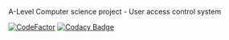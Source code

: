 A-Level Computer science project - User access control system

[![CodeFactor](https://www.codefactor.io/repository/github/jonathan-0101/project/badge)](https://www.codefactor.io/repository/github/jonathan-0101/project) [![Codacy Badge](https://app.codacy.com/project/badge/Grade/4c07ecbb950448bc8a89831b6a03b2a6)](https://www.codacy.com/gh/Jonathan-0101/Project/dashboard?utm_source=github.com&amp;utm_medium=referral&amp;utm_content=Jonathan-0101/Project&amp;utm_campaign=Badge_Grade)
